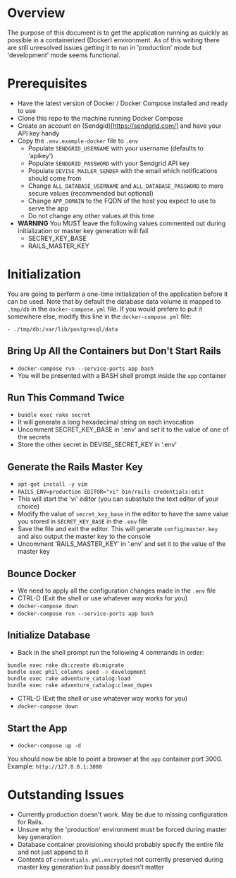 # Overview

The purpose of this document is to get the application running as quickly as possible in a containerized (Docker) environment. As of this writing there are still unresolved issues getting it to run in 'production' mode but 'development' mode seems functional.

# Prerequisites

- Have the latest version of Docker / Docker Compose installed and ready to use
- Clone this repo to the machine running Docker Compose
- Create an account on (Sendgid)[https://sendgrid.com/] and have your API key handy
- Copy the `.env.example-docker` file to `.env`
  - Populate `SENDGRID_USERNAME` with your username (defaults to 'apikey')
  - Populate `SENDGRID_PASSWORD` with your Sendgrid API key
  - Populate `DEVISE_MAILER_SENDER` with the email which notifications should come from
  - Change `ALL_DATABASE_USERNAME` and `ALL_DATABASE_PASSWORD` to more secure values (recommended but optional)
  - Change `APP_DOMAIN` to the FQDN of the host you expect to use to serve the app
  - Do not change any other values at this time
- **WARNING** You MUST leave the following values commented out during initialization or master key generation will fail
  - SECREY_KEY_BASE
  - RAILS_MASTER_KEY
  
# Initialization

You are going to perform a one-time initialization of the application before it can be used. Note that by default the database data volume is mapped to `.tmp/db` in the `docker-compose.yml` file. If you would prefere to put it somewhere else, modify this line in the `docker-compose.yml` file: 

`- ./tmp/db:/var/lib/postgresql/data`

## Bring Up All the Containers but Don't Start Rails
- `docker-compose run --service-ports app bash`
- You will be presented with a BASH shell prompt inside the `app` container
  
## Run This Command Twice
- `bundle exec rake secret`
- It will generate a long hexadecimal string on each invocation
- Uncomment SECRET_KEY_BASE in ‘.env’ and set it to the value of one of the secrets
- Store the other secret in DEVISE_SECRET_KEY in ‘.env'

## Generate the Rails Master Key

- `apt-get install -y vim`
- `RAILS_ENV=production EDITOR="vi" bin/rails credentials:edit`
- This will start the 'vi' editor (you can substitute the text editor of your choice)
- Modify the value of `secret_key_base` in the editor to have the same value you stored in `SECRET_KEY_BASE` in the `.env` file
- Save the file and exit the editor. This will generate `config/master.key` and also output the master key to the console
- Uncomment ‘RAILS_MASTER_KEY’ in ‘.env’ and set it to the value of the master key

## Bounce Docker

- We need to apply all the configuration changes made in the `.env` file
- CTRL-D (Exit the shell or use whatever way works for you)
- `docker-compose down`
- `docker-compose run --service-ports app bash`

## Initialize Database

- Back in the shell prompt run the following 4 commands in order:

```bash
bundle exec rake db:create db:migrate
bundle exec phil_columns seed -e development
bundle exec rake adventure_catalog:load
bundle exec rake adventure_catalog:clean_dupes
```

- CTRL-D (Exit the shell or use whatever way works for you)
- `docker-compose down`

## Start the App

- `docker-compose up -d`

You should now be able to point a browser at the `app` container port 3000. Example: `http://127.0.0.1:3000`

# Outstanding Issues

- Currently production doesn't work. May be due to missing configuration for Rails.
- Unsure why the 'production' environment must be forced during master key generation
- Database container provisioning should probably specify the entire file and not just append to it
- Contents of `credentials.yml.encrypted` not currently preserved during master key generation but possibly doesn't matter
